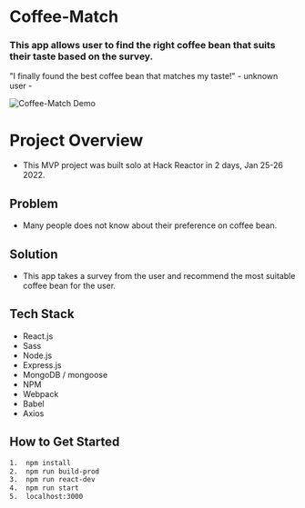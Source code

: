 # Coffee-Match #
### This app allows user to find the right coffee bean that suits their taste based on the survey.

"I finally found the best coffee bean that matches my taste!" - unknown user -


![Coffee-Match Demo](https://media1.giphy.com/media/VwFjQVilata73QkGBz/giphy.gif?cid=790b7611c1b25c76d170a7083940fdeedd84dbe0a5d5a1c3&rid=giphy.gif&ct=g)
# Project Overview
- This MVP project was built solo at Hack Reactor in 2 days, Jan 25-26 2022.

## Problem ##
 - Many people does not know about their preference on coffee bean.

## Solution ##
- This app takes a survey from the user and recommend the most suitable coffee bean for the user.

## Tech Stack ##
- React.js
- Sass
- Node.js
- Express.js
- MongoDB / mongoose
- NPM
- Webpack
- Babel
- Axios

## How to Get Started ##

```bash
1.  npm install
2.  npm run build-prod
3.  npm run react-dev
4.  npm run start
5.  localhost:3000
```
